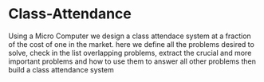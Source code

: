 # Class-Attendance
Using a Micro Computer we design a class attendace system at a fraction of the cost of one in the market. 
here we define all the problems desired to solve, check in the list overlapping problems, extract the crucial and more important problems and how to use them to answer all other problems then build a class attendance system
